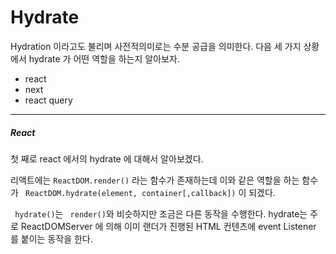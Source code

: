 # Hydrate

Hydration 이라고도 불리며 사전적의미로는 수분 공급을 의미한다.
다음 세 가지 상황에서 hydrate 가 어떤 역할을 하는지 알아보자.

- react
- next
- react query

---

##### React

첫 째로 react 에서의 hydrate 에 대해서 알아보겠다.

리액트에는 `ReactDOM.render()` 라는 함수가 존재하는데 이와 같은 역할을 하는 함수가 ` ReactDOM.hydrate(element, container[,callback])` 이 되겠다.

` hydrate()`는 ` render()`와 비슷하지만 조금은 다른 동작을 수행한다.
hydrate는 주로 ReactDOMServer 에 의해 이미 랜더가 진행된 HTML 컨텐츠에 event Listener 를 붙이는 동작을 한다.
